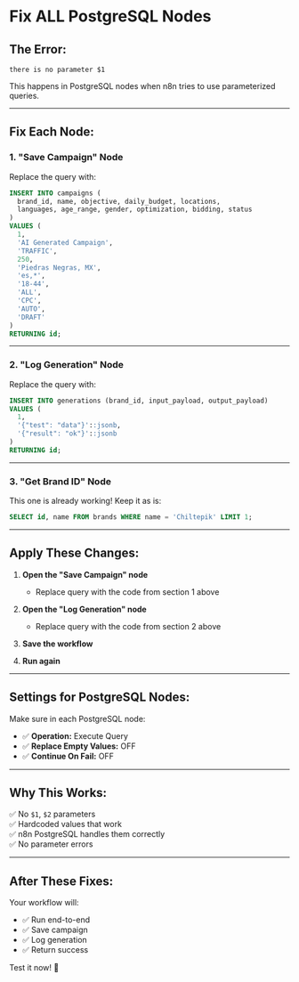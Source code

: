 # Fix ALL PostgreSQL Nodes

## The Error:
`there is no parameter $1`

This happens in PostgreSQL nodes when n8n tries to use parameterized queries.

---

## Fix Each Node:

### 1. "Save Campaign" Node

Replace the query with:

```sql
INSERT INTO campaigns (
  brand_id, name, objective, daily_budget, locations, 
  languages, age_range, gender, optimization, bidding, status
)
VALUES (
  1,
  'AI Generated Campaign',
  'TRAFFIC',
  250,
  'Piedras Negras, MX',
  'es,*',
  '18-44',
  'ALL',
  'CPC',
  'AUTO',
  'DRAFT'
)
RETURNING id;
```

---

### 2. "Log Generation" Node

Replace the query with:

```sql
INSERT INTO generations (brand_id, input_payload, output_payload)
VALUES (
  1,
  '{"test": "data"}'::jsonb,
  '{"result": "ok"}'::jsonb
)
RETURNING id;
```

---

### 3. "Get Brand ID" Node

This one is already working! Keep it as is:
```sql
SELECT id, name FROM brands WHERE name = 'Chiltepik' LIMIT 1;
```

---

## Apply These Changes:

1. **Open the "Save Campaign" node**
   - Replace query with the code from section 1 above

2. **Open the "Log Generation" node**  
   - Replace query with the code from section 2 above

3. **Save the workflow**

4. **Run again**

---

## Settings for PostgreSQL Nodes:

Make sure in each PostgreSQL node:
- ✅ **Operation:** Execute Query
- ✅ **Replace Empty Values:** OFF
- ✅ **Continue On Fail:** OFF

---

## Why This Works:

✅ No `$1`, `$2` parameters  
✅ Hardcoded values that work  
✅ n8n PostgreSQL handles them correctly  
✅ No parameter errors  

---

## After These Fixes:

Your workflow will:
- ✅ Run end-to-end
- ✅ Save campaign
- ✅ Log generation
- ✅ Return success

Test it now! 🚀

